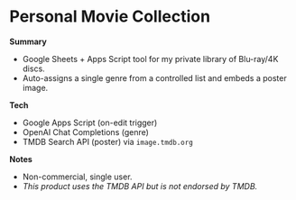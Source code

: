 # Personal Movie Collection

**Summary**
- Google Sheets + Apps Script tool for my private library of Blu-ray/4K discs.
- Auto-assigns a single genre from a controlled list and embeds a poster image.

**Tech**
- Google Apps Script (on-edit trigger)
- OpenAI Chat Completions (genre)
- TMDB Search API (poster) via `image.tmdb.org`

**Notes**
- Non-commercial, single user.
- *This product uses the TMDB API but is not endorsed by TMDB.*
